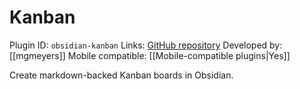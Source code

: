 # Kanban

Plugin ID: `obsidian-kanban`
Links: [GitHub repository](https://github.com/mgmeyers/obsidian-kanban)
Developed by: [[mgmeyers]]
Mobile compatible: [[Mobile-compatible plugins|Yes]]

Create markdown-backed Kanban boards in Obsidian.
